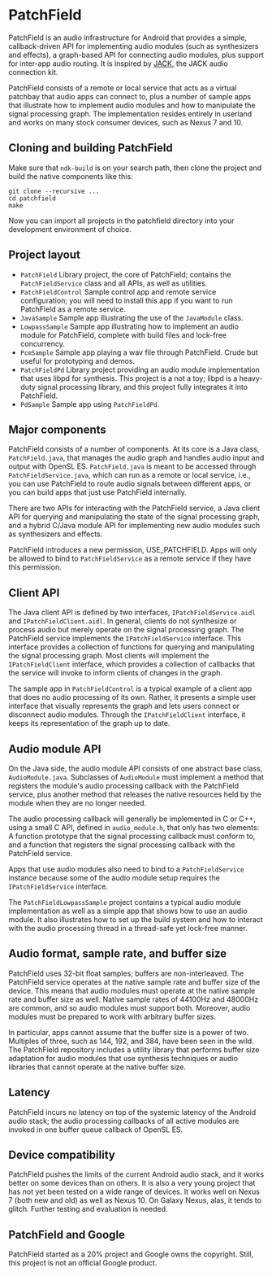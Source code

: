 PatchField
==========

PatchField is an audio infrastructure for Android that provides a simple,
callback-driven API for implementing audio modules (such as synthesizers and
effects), a graph-based API for connecting audio modules, plus support for
inter-app audio routing. It is inspired by [JACK](http://jackaudio.org "JACK"),
the JACK audio connection kit.

PatchField consists of a remote or local service that acts as a virtual
patchbay that audio apps can connect to, plus a number of sample apps that
illustrate how to implement audio modules and how to manipulate the signal
processing graph. The implementation resides entirely in userland and works on
many stock consumer devices, such as Nexus 7 and 10.

Cloning and building PatchField
-------------------------------

Make sure that ``ndk-build`` is on your search path, then clone the project and
build the native components like this:

```
git clone --recursive ...
cd patchfield
make
```

Now you can import all projects in the patchfield directory into your
development environment of choice.


Project layout
--------------

* ``PatchField`` Library project, the core of PatchField; contains the
  ``PatchFieldService`` class and all APIs, as well as utilities.
* ``PatchFieldControl`` Sample control app and remote service configuration; you
  will need to install this app if you want to run PatchField as a remote
service.
* ``JavaSample`` Sample app illustrating the use of the ``JavaModule`` class.
* ``LowpassSample`` Sample app illustrating how to implement an audio module
  for PatchField, complete with build files and lock-free concurrency.
* ``PcmSample`` Sample app playing a wav file through PatchField.  Crude but
  useful for prototyping and demos.
* ``PatchFieldPd`` Library project providing an audio module implementation
  that uses libpd for synthesis. This project is a not a toy; libpd is a
heavy-duty signal processing library, and this project fully integrates it into
PatchField.
* ``PdSample`` Sample app using ``PatchFieldPd``.


Major components
----------------

PatchField consists of a number of components. At its core is a Java class,
``PatchField.java``, that manages the audio graph and handles audio input and
output with OpenSL ES. ``PatchField.java`` is meant to be accessed through
``PatchFieldService.java``, which can run as a remote or local service, i.e.,
you can use PatchField to route audio signals between different apps, or you
can build apps that just use PatchField internally.

There are two APIs for interacting with the PatchField service, a Java client
API for querying and manipulating the state of the signal processing graph, and
a hybrid C/Java module API for implementing new audio modules such as
synthesizers and effects.

PatchField introduces a new permission, USE_PATCHFIELD. Apps will only be
allowed to bind to ``PatchFieldService`` as a remote service if they have this
permission.

Client API
----------

The Java client API is defined by two interfaces, ``IPatchFieldService.aidl``
and ``IPatchFieldClient.aidl``. In general, clients do not synthesize or
process audio but merely operate on the signal processing graph. The PatchField
service implements the ``IPatchFieldService`` interface. This interface
provides a collection of functions for querying and manipulating the signal
processing graph. Most clients will implement the ``IPatchFieldClient``
interface, which provides a collection of callbacks that the service will
invoke to inform clients of changes in the graph.

The sample app in ``PatchFieldControl`` is a typical example of a client app
that does no audio processing of its own. Rather, it presents a simple user
interface that visually represents the graph and lets users connect or
disconnect audio modules. Through the ``IPatchFieldClient`` interface, it keeps
its representation of the graph up to date.

Audio module API
----------------

On the Java side, the audio module API consists of one abstract base class,
``AudioModule.java``. Subclasses of ``AudioModule`` must implement a method
that registers the module's audio processing callback with the PatchField
service, plus another method that releases the native resources held by the
module when they are no longer needed.

The audio processing callback will generally be implemented in C or C++, using
a small C API, defined in ``audio_module.h``, that only has two elements: A
function prototype that the signal processing callback must conform to, and a
function that registers the signal processing callback with the PatchField
service.

Apps that use audio modules also need to bind to a ``PatchFieldService``
instance because some of the audio module setup requires the
``IPatchFieldService`` interface.

The ``PatchFieldLowpassSample`` project contains a typical audio module
implementation as well as a simple app that shows how to use an audio module.
It also illustrates how to set up the build system and how to interact with the
audio processing thread in a thread-safe yet lock-free manner.


Audio format, sample rate, and buffer size
------------------------------------------

PatchField uses 32-bit float samples; buffers are non-interleaved.  The
PatchField service operates at the native sample rate and buffer size of the
device. This means that audio modules must operate at the native sample rate
and buffer size as well. Native sample rates of 44100Hz and 48000Hz are common,
and so audio modules must support both. Moreover, audio modules must be
prepared to work with arbitrary buffer sizes.

In particular, apps cannot assume that the buffer size is a power of two.
Multiples of three, such as 144, 192, and 384, have been seen in the wild. The
PatchField repository includes a utility library that performs buffer size
adaptation for audio modules that use synthesis techniques or audio libraries
that cannot operate at the native buffer size.

Latency
-------

PatchField incurs no latency on top of the systemic latency of the Android audio
stack; the audio processing callbacks of all active modules are invoked in one
buffer queue callback of OpenSL ES.

Device compatibility
--------------------

PatchField pushes the limits of the current Android audio stack, and it works
better on some devices than on others. It is also a very young project that has
not yet been tested on a wide range of devices. It works well on Nexus 7 (both
new and old) as well as Nexus 10. On Galaxy Nexus, alas, it tends to glitch.
Further testing and evaluation is needed.


PatchField and Google
-------------------

PatchField started as a 20% project and Google owns the copyright.  Still, this
project is not an official Google product.
